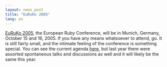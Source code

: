 ```yaml
---
layout: news_post
title: "EuRuKo 2005"
lang: en
---
```


[EuRuKo 2005][1], the European Ruby Conference, will be in Munich,
Germany, October 15 and 16, 2005. If you have any means whatsoever to
attend, go. It is still fairly small, and the intimate feeling of the
conference is something special. You can see the current agenda
[here][2], but last year there were assorted spontaneous talks and
discussions as well and it will likely be the same this year.



[1]: http://www.approximity.com/cgi-bin/europeRuby/tiki.cgi?c=v&amp;p=Euruko05 
[2]: http://www.approximity.com/cgi-bin/europeRuby/tiki.cgi?c=v&amp;p=Euruko05AgendaDetail 
